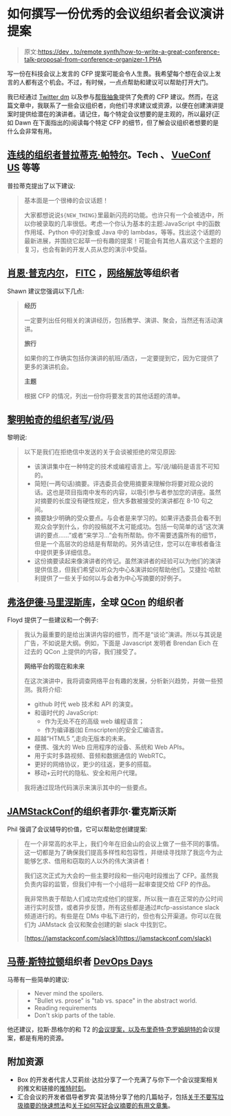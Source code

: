 # 如何撰写一份优秀的会议组织者会议演讲提案

> 原文:[https://dev . to/remote synth/how-to-write-a-great-conference-talk-proposal-from-conference-organizer-1 PHA](https://dev.to/remotesynth/how-to-write-a-great-conference-talk-proposal-from-conference-organizers-1pha)

写一份在科技会议上发言的 CFP 提案可能会令人生畏。我希望每个想在会议上发言的人都有这个机会。不过，有时候，一点点帮助和建议可以帮助打开大门。

我已经通过 [Twitter dm](https://twitter.com/remotesynth) 以及参与[帮我抽象](http://helpmeabstract.com/)提供了免费的 CFP 建议。然而，在这篇文章中，我联系了一些会议组织者，向他们寻求建议或资源，以便在创建演讲提案时提供给潜在的演讲者。请记住，每个特定会议想要的是主观的，所以最好(正如 Dawn 在下面指出的)阅读每个特定 CFP 的细节，但了解会议组织者想要的是什么会非常有用。

## [](https://twitter.com/prpatel)[连线的组织者普拉蒂克·帕特尔](http://connect.tech/)。Tech 、 [VueConf US](https://us.vuejs.org/) 等等

普拉蒂克提出了以下建议:

> 基本面是一个很棒的会议话题！
> 
> 大家都想说说`${NEW_THING}`里最新闪亮的功能。也许只有一个会被选中，所以你被录取的几率很低。考虑一个你认为基本的主题:JavaScript 中的函数作用域、Python 中的对象或 Java 中的 lambdas，等等。找出这个话题的最新进展，并围绕它起草一份有趣的提案！可能会有其他人喜欢这个主题的复习，也会有新的开发人员从您的演示中受益。

## [](#shawn-pucknell-organizer-of-fitc-web-unleashed-and-more)[肖恩·普克内尔](https://twitter.com/Pucknell)， [FITC](https://fitc.ca/event/to20/) ，[网络解放](https://fitc.ca/event/webu19/)等组织者

Shawn 建议您强调以下几点:

> **经历**
> 
> 一定要列出任何相关的演讲经历，包括教学、演讲、聚会，当然还有活动演讲。
> 
> **旅行**
> 
> 如果你的工作确实包括你演讲的航班/酒店，一定要提到它，因为它提供了更多的演讲机会。
> 
> **主题**
> 
> 根据 CFP 的情况，列出一份你将要发言的其他话题的清单。

## [](#dawn-parzych-organizer-of-writespeakcode)[黎明帕奇](https://twitter.com/dparzych)[的组织者写/说/码](https://www.writespeakcode.com/)

黎明说:

> 以下是我们在拒绝信中发送的关于会谈被拒绝的常见原因:
> 
> *   该演讲集中在一种特定的技术或编程语言上。写/说/编码是语言不可知的。
> *   简短(一两句话)摘要。评选委员会使用摘要来理解你将要对观众说的话。这也是项目指南中发布的内容，以吸引参与者参加您的讲座。虽然对摘要的长度没有硬性规定，但大多数被接受的演讲都在 8-10 句之间。
> *   摘要缺少明确的受众要点。与会者是来学习的。如果评选委员会看不到观众会学到什么，你的投稿就不太可能成功。包括一句简单的话“这次演讲的要点……”或者“来学习…”会有所帮助。你不需要透露所有的细节，但是一个高层次的总结是有帮助的。另外请记住，您可以在审核者备注中提供更多详细信息。
> *   这份摘要读起来像演讲者的传记。虽然演讲者的经验可以为他们的演讲提供信息，但我们希望以听众为中心&演讲如何帮助他们。艾捷拉·哈默利提供了一些关于如何以与会者为中心写摘要的好例子。

## [](#floyd-marinescu-organizer-of-qcon-around-the-world)[弗洛伊德·马里涅斯库](https://twitter.com/floydmarinescu)，全球 [QCon](https://qconferences.com/) 的组织者

Floyd 提供了一些建议和一个例子:

> 我认为最重要的是给出演讲内容的细节，而不是“谈论”演讲。所以与其说是广告，不如说是大纲。例如，下面是 Javascript 发明者 Brendan Eich 在过去的 QCon 上提供的内容，我们接受了。
> 
> **网络平台的现在和未来**
> 
> 在这次演讲中，我将调查网络平台有趣的发展，分析新兴趋势，并做一些预测。我将介绍:
> 
> *   github 时代 web 技术和 API 的演变。
> *   和谐时代的 JavaScript:
>     *   作为无处不在的高级 web 编程语言；
>     *   作为编译器(如 Emscripten)的安全汇编语言。
> *   超越“HTML5 ”,走向无版本的未来。
> *   便携、强大的 Web 应用程序的设备、系统和 Web APIs。
> *   用于实时多路视频、音频和数据通信的 WebRTC。
> *   更好的网络协议，更少的往返，更多的搭载。
> *   移动+云时代的隐私、安全和用户代理。
> 
> 我将通过现场代码演示来演示其中的一些要点。

## [](https://twitter.com/philhawksworth)[JAMStackConf](https://jamstackconf.com/)的组织者菲尔·霍克斯沃斯

Phil 强调了会议辅导的价值，它可以帮助您创建提案:

> 在一个非常高的水平上，我们今年在旧金山的会议上做了一些不同的事情。这一切都是为了确保我们提高多样性和包容性，并继续寻找除了我迄今为止能够乞求、借用和窃取的人以外的伟大演讲者！
> 
> 我们这次正式为大会的一些主要时段和一些闪电时段推出了 CFP。虽然我负责内容的监管，但我们中有一个小组将一起审查提交给 CFP 的作品。
> 
> 我非常热衷于帮助人们成功完成他们的提案，所以我一直在正常的办公时间进行实时反馈，或者异步反馈，所有这些都是通过#cfp-assistance slack 频道进行的。有些是在 DMs 中私下进行的，但也有公开渠道。你可以在我们为 JAMstack 会议和聚会创建的新 slack 中找到它。
> 
> [https://jamstackconf.com/slack](https://jamstackconf.com/slack)

## [](#matty-stratton-organizer-of-devops-days)[马蒂·斯特拉顿](https://twitter.com/mattstratton)组织者 [DevOps Days](https://devopsdays.org/)

马蒂有一些简单的建议:

> *   Never mind the spoilers.
> *   "Bullet vs. prose" is "tab vs. space" in the abstract world.
> *   Reading requirements
> *   Don't skip parts of the table.

他还建议，拉斯·昂格尔的和 T2 的[会议提案，以及布里奇特·克罗姆胡特的](https://alistapart.com/article/conference-proposals-that-dont-suck/)会议提案，都是有用的资源。

## [](#additional-resources)附加资源

*   Box 的开发者代言人艾莉丝·达拉分享了一个充满了与你下一个会议提案相关的推文和链接的[推特时刻](https://twitter.com/i/moments/854466209433010176)。
*   汇合会议的开发者倡导者罗宾·莫法特分享了他的几篇帖子，包括[关于不要写垃圾摘要的快速想法](https://rmoff.net/2018/12/19/quick-thoughts-on-not-writing-a-crap-abstract/)和[关于如何写好会议摘要的有用文章集](https://rmoff.net/2016/05/05/collection-of-articles-on-how-to-write-a-good-conference-abstract/)。